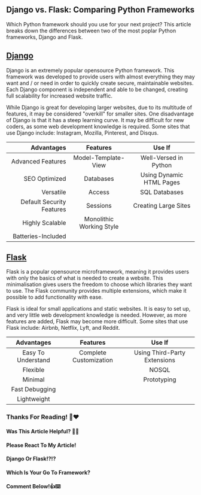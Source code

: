 ## Django vs. Flask: Comparing Python Frameworks

Which Python framework should you use for your next project? This article breaks down the differences between two of the most poplar Python frameworks, Django and Flask.

##  [Django](https://www.djangoproject.com/start/overview/) 

Django is an extremely popular opensource Python framework.  This framework was developed to provide users with almost everything they may want and / or need in order  to quickly create secure, maintainable websites.  Each Django component is independent and able to be changed, creating full scalability for increased website traffic.  

While Django is great for developing larger websites, due to its multitude of features, it may be considered "overkill" for smaller sites.  One disadvantage of Django is that it has a steep learning curve. It may be difficult for new coders, as some web development knowledge is required.  Some sites that use Django include: Instagram, Mozilla, Pinterest, and Disqus.

|Advantages|Features|Use If|
|------------:|:---------:|:----------:|
|Advanced Features|Model-Template-View |Well-Versed in Python|
|SEO Optimized|Databases|Using Dynamic HTML Pages|
|Versatile|Access|SQL Databases|
|Default Security Features|Sessions|Creating Large Sites|
|Highly Scalable|Monolithic Working Style|
|Batteries-Included|

##  [Flask](https://flask.palletsprojects.com/en/2.0.x/) 

Flask is a popular opensource microframework, meaning it provides users with only the basics of what is needed to create a website.  This minimalisation gives users the freedom to choose which libraries they want to use.  The Flask community provides multiple extensions, which make it possible to add functionality with ease. 

Flask is ideal for small applications and static websites. It is easy to set up, and very little web development knowledge is needed. However, as more features are added, Flask may become more difficult. Some sites that use Flask include: Airbnb, Netflix, Lyft, and Reddit.

| Advantages| Features | Use If|
| :-----------: | :-----------: | :---------: |
| Easy To Understand| Complete Customization |Using Third-Party Extensions|
| Flexible   || NOSQL|
|Minimal||Prototyping|
|Fast Debugging|||
|Lightweight|||

### Thanks For Reading! 🙂❤️

#### Was This Article Helpful? 🧐🧐
#### Please React To My Article! 


#### Django Or Flask⁉️⁉️
#### Which Is Your Go To Framework?
#### Comment Below!👍⌨️